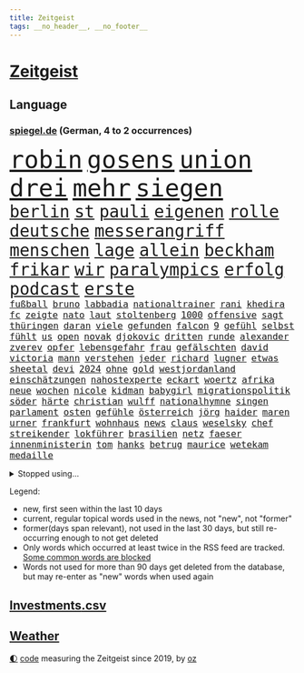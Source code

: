```yaml
---
title: Zeitgeist
tags: __no_header__, __no_footer__
---
```


# [Zeitgeist](https://oliz.io/zeitgeist/)

## Language

<h3><a href="https://www.spiegel.de" target="_blank">spiegel.de</a> (German, 4 to 2 occurrences)</h3>
<p style="font-family:monospace">
<span style="font-size:32pt"><a href="news_links.html#robin" class="current">robin</a></span>
<span style="font-size:32pt"><a href="news_links.html#gosens" class="current">gosens</a></span>
<span style="font-size:32pt"><a href="news_links.html#union" class="current">union</a></span>
<span style="font-size:32pt"><a href="news_links.html#drei" class="current">drei</a></span>
<span style="font-size:32pt"><a href="news_links.html#mehr" class="current">mehr</a></span>
<span style="font-size:32pt"><a href="news_links.html#siegen" class="current">siegen</a></span>
<br>
<span style="font-size:22pt"><a href="news_links.html#berlin" class="current">berlin</a></span>
<span style="font-size:22pt"><a href="news_links.html#st" class="current">st</a></span>
<span style="font-size:22pt"><a href="news_links.html#pauli" class="current">pauli</a></span>
<span style="font-size:22pt"><a href="news_links.html#eigenen" class="current">eigenen</a></span>
<span style="font-size:22pt"><a href="news_links.html#rolle" class="current">rolle</a></span>
<span style="font-size:22pt"><a href="news_links.html#deutsche" class="current">deutsche</a></span>
<span style="font-size:22pt"><a href="news_links.html#messerangriff" class="current">messerangriff</a></span>
<span style="font-size:22pt"><a href="news_links.html#menschen" class="current">menschen</a></span>
<span style="font-size:22pt"><a href="news_links.html#lage" class="current">lage</a></span>
<span style="font-size:22pt"><a href="news_links.html#allein" class="current">allein</a></span>
<span style="font-size:22pt"><a href="news_links.html#beckham" class="current">beckham</a></span>
<span style="font-size:22pt"><a href="news_links.html#frikar" class="new">frikar</a></span>
<span style="font-size:22pt"><a href="news_links.html#wir" class="current">wir</a></span>
<span style="font-size:22pt"><a href="news_links.html#paralympics" class="current">paralympics</a></span>
<span style="font-size:22pt"><a href="news_links.html#erfolg" class="current">erfolg</a></span>
<span style="font-size:22pt"><a href="news_links.html#podcast" class="current">podcast</a></span>
<span style="font-size:22pt"><a href="news_links.html#erste" class="current">erste</a></span>
<br>
<span style="font-size:12pt"><a href="news_links.html#fußball" class="current">fußball</a></span>
<span style="font-size:12pt"><a href="news_links.html#bruno" class="current">bruno</a></span>
<span style="font-size:12pt"><a href="news_links.html#labbadia" class="new">labbadia</a></span>
<span style="font-size:12pt"><a href="news_links.html#nationaltrainer" class="current">nationaltrainer</a></span>
<span style="font-size:12pt"><a href="news_links.html#rani" class="new">rani</a></span>
<span style="font-size:12pt"><a href="news_links.html#khedira" class="new">khedira</a></span>
<span style="font-size:12pt"><a href="news_links.html#fc" class="current">fc</a></span>
<span style="font-size:12pt"><a href="news_links.html#zeigte" class="current">zeigte</a></span>
<span style="font-size:12pt"><a href="news_links.html#nato" class="current">nato</a></span>
<span style="font-size:12pt"><a href="news_links.html#laut" class="current">laut</a></span>
<span style="font-size:12pt"><a href="news_links.html#stoltenberg" class="new">stoltenberg</a></span>
<span style="font-size:12pt"><a href="news_links.html#1000" class="current">1000</a></span>
<span style="font-size:12pt"><a href="news_links.html#offensive" class="current">offensive</a></span>
<span style="font-size:12pt"><a href="news_links.html#sagt" class="current">sagt</a></span>
<span style="font-size:12pt"><a href="news_links.html#thüringen" class="current">thüringen</a></span>
<span style="font-size:12pt"><a href="news_links.html#daran" class="current">daran</a></span>
<span style="font-size:12pt"><a href="news_links.html#viele" class="current">viele</a></span>
<span style="font-size:12pt"><a href="news_links.html#gefunden" class="current">gefunden</a></span>
<span style="font-size:12pt"><a href="news_links.html#falcon" class="current">falcon</a></span>
<span style="font-size:12pt"><a href="news_links.html#9" class="current">9</a></span>
<span style="font-size:12pt"><a href="news_links.html#gefühl" class="current">gefühl</a></span>
<span style="font-size:12pt"><a href="news_links.html#selbst" class="current">selbst</a></span>
<span style="font-size:12pt"><a href="news_links.html#fühlt" class="current">fühlt</a></span>
<span style="font-size:12pt"><a href="news_links.html#us" class="current">us</a></span>
<span style="font-size:12pt"><a href="news_links.html#open" class="current">open</a></span>
<span style="font-size:12pt"><a href="news_links.html#novak" class="current">novak</a></span>
<span style="font-size:12pt"><a href="news_links.html#djokovic" class="current">djokovic</a></span>
<span style="font-size:12pt"><a href="news_links.html#dritten" class="current">dritten</a></span>
<span style="font-size:12pt"><a href="news_links.html#runde" class="current">runde</a></span>
<span style="font-size:12pt"><a href="news_links.html#alexander" class="current">alexander</a></span>
<span style="font-size:12pt"><a href="news_links.html#zverev" class="current">zverev</a></span>
<span style="font-size:12pt"><a href="news_links.html#opfer" class="current">opfer</a></span>
<span style="font-size:12pt"><a href="news_links.html#lebensgefahr" class="current">lebensgefahr</a></span>
<span style="font-size:12pt"><a href="news_links.html#frau" class="current">frau</a></span>
<span style="font-size:12pt"><a href="news_links.html#gefälschten" class="current">gefälschten</a></span>
<span style="font-size:12pt"><a href="news_links.html#david" class="current">david</a></span>
<span style="font-size:12pt"><a href="news_links.html#victoria" class="current">victoria</a></span>
<span style="font-size:12pt"><a href="news_links.html#mann" class="current">mann</a></span>
<span style="font-size:12pt"><a href="news_links.html#verstehen" class="current">verstehen</a></span>
<span style="font-size:12pt"><a href="news_links.html#jeder" class="current">jeder</a></span>
<span style="font-size:12pt"><a href="news_links.html#richard" class="current">richard</a></span>
<span style="font-size:12pt"><a href="news_links.html#lugner" class="current">lugner</a></span>
<span style="font-size:12pt"><a href="news_links.html#etwas" class="current">etwas</a></span>
<span style="font-size:12pt"><a href="news_links.html#sheetal" class="new">sheetal</a></span>
<span style="font-size:12pt"><a href="news_links.html#devi" class="new">devi</a></span>
<span style="font-size:12pt"><a href="news_links.html#2024" class="current">2024</a></span>
<span style="font-size:12pt"><a href="news_links.html#ohne" class="current">ohne</a></span>
<span style="font-size:12pt"><a href="news_links.html#gold" class="current">gold</a></span>
<span style="font-size:12pt"><a href="news_links.html#westjordanland" class="current">westjordanland</a></span>
<span style="font-size:12pt"><a href="news_links.html#einschätzungen" class="current">einschätzungen</a></span>
<span style="font-size:12pt"><a href="news_links.html#nahostexperte" class="current">nahostexperte</a></span>
<span style="font-size:12pt"><a href="news_links.html#eckart" class="new">eckart</a></span>
<span style="font-size:12pt"><a href="news_links.html#woertz" class="new">woertz</a></span>
<span style="font-size:12pt"><a href="news_links.html#afrika" class="current">afrika</a></span>
<span style="font-size:12pt"><a href="news_links.html#neue" class="current">neue</a></span>
<span style="font-size:12pt"><a href="news_links.html#wochen" class="current">wochen</a></span>
<span style="font-size:12pt"><a href="news_links.html#nicole" class="current">nicole</a></span>
<span style="font-size:12pt"><a href="news_links.html#kidman" class="current">kidman</a></span>
<span style="font-size:12pt"><a href="news_links.html#babygirl" class="new">babygirl</a></span>
<span style="font-size:12pt"><a href="news_links.html#migrationspolitik" class="current">migrationspolitik</a></span>
<span style="font-size:12pt"><a href="news_links.html#söder" class="current">söder</a></span>
<span style="font-size:12pt"><a href="news_links.html#härte" class="current">härte</a></span>
<span style="font-size:12pt"><a href="news_links.html#christian" class="current">christian</a></span>
<span style="font-size:12pt"><a href="news_links.html#wulff" class="new">wulff</a></span>
<span style="font-size:12pt"><a href="news_links.html#nationalhymne" class="current">nationalhymne</a></span>
<span style="font-size:12pt"><a href="news_links.html#singen" class="current">singen</a></span>
<span style="font-size:12pt"><a href="news_links.html#parlament" class="current">parlament</a></span>
<span style="font-size:12pt"><a href="news_links.html#osten" class="current">osten</a></span>
<span style="font-size:12pt"><a href="news_links.html#gefühle" class="current">gefühle</a></span>
<span style="font-size:12pt"><a href="news_links.html#österreich" class="current">österreich</a></span>
<span style="font-size:12pt"><a href="news_links.html#jörg" class="current">jörg</a></span>
<span style="font-size:12pt"><a href="news_links.html#haider" class="new">haider</a></span>
<span style="font-size:12pt"><a href="news_links.html#maren" class="new">maren</a></span>
<span style="font-size:12pt"><a href="news_links.html#urner" class="new">urner</a></span>
<span style="font-size:12pt"><a href="news_links.html#frankfurt" class="current">frankfurt</a></span>
<span style="font-size:12pt"><a href="news_links.html#wohnhaus" class="current">wohnhaus</a></span>
<span style="font-size:12pt"><a href="news_links.html#news" class="current">news</a></span>
<span style="font-size:12pt"><a href="news_links.html#claus" class="current">claus</a></span>
<span style="font-size:12pt"><a href="news_links.html#weselsky" class="current">weselsky</a></span>
<span style="font-size:12pt"><a href="news_links.html#chef" class="current">chef</a></span>
<span style="font-size:12pt"><a href="news_links.html#streikender" class="new">streikender</a></span>
<span style="font-size:12pt"><a href="news_links.html#lokführer" class="new">lokführer</a></span>
<span style="font-size:12pt"><a href="news_links.html#brasilien" class="current">brasilien</a></span>
<span style="font-size:12pt"><a href="news_links.html#netz" class="current">netz</a></span>
<span style="font-size:12pt"><a href="news_links.html#faeser" class="current">faeser</a></span>
<span style="font-size:12pt"><a href="news_links.html#innenministerin" class="current">innenministerin</a></span>
<span style="font-size:12pt"><a href="news_links.html#tom" class="current">tom</a></span>
<span style="font-size:12pt"><a href="news_links.html#hanks" class="new">hanks</a></span>
<span style="font-size:12pt"><a href="news_links.html#betrug" class="current">betrug</a></span>
<span style="font-size:12pt"><a href="news_links.html#maurice" class="new">maurice</a></span>
<span style="font-size:12pt"><a href="news_links.html#wetekam" class="new">wetekam</a></span>
<span style="font-size:12pt"><a href="news_links.html#medaille" class="current">medaille</a></span>
</p>
<details>
<summary>Stopped using...</summary>
<p class="former" style="font-size:12pt">
pause(1410) 150(1409) appelliert(1409) ans(1408) doppelt(1408) entdeckte(1407) registriert(1407) weitergeht(1407) bayerns(1406) bekanntesten(1406) botschafter(1406) fbi(1406) golf(1406) meldete(1406) arbeitsplatz(1405) einiges(1405) freien(1405) hintergründe(1405) mailand(1405) außerdem(1404) babys(1404) bank(1404) britischer(1404) körper(1404) oben(1404) schlug(1404) stärken(1404) humanitäre(1403) jens(1403) künstler(1403) stellte(1403) trauer(1403) beruf(1402) extreme(1402) jahrzehntelang(1402) material(1402) parteichef(1402) scheinen(1402) stefan(1402) verheerenden(1402) vermehrt(1402) beschließt(1401) einstellen(1401) erneute(1401) fahrer(1401) frühen(1401) geklärt(1401) sex(1401) teilnehmer(1401) abgeordneten(1400) gereist(1400) gewerkschaft(1400) lehnen(1400) tests(1400) weltweiten(1400) einzug(1399) entlastet(1399) erinnerungen(1399) hölle(1399) profitiert(1399) prüfen(1399) stattfinden(1399) wichtiger(1399) bull(1398) jahrhundert(1398) möglichst(1398) radikale(1398) schadet(1398) stolz(1398) voran(1398) annalena(1397) belastet(1397) belgien(1397) langer(1397) nba(1397) problemen(1397) verkauf(1397) voraus(1397) vorsitzenden(1397) infektion(1396) verfügung(1396) bedeutung(1395) deutlichen(1395) dezember(1395) ermöglichen(1395) gestrichen(1395) optimistisch(1395) persönlich(1395) kunst(1394) massive(1394) hürden(1393) wies(1393) kultur(1392) mitteln(1392) moskaus(1392) verbindung(1392) falschen(1391) langfristig(1391) licht(1391) berühmte(1390) stammt(1389) aktivistin(1388) kindes(1388) abgebrochen(1387) gemeinsame(1387) eklat(1386) claudia(1385) genauso(1385) pfund(1385) katholische(1384) pkw(1384) politikerin(1384) führenden(1382) gang(1382) zurückgegangen(1381) steffen(1380) drittel(1379) fortsetzung(1377) hunger(1377) spitzenreiter(1377) behalten(1376) öffentliche(1374) kräfte(1372) auseinandersetzung(1370) provoziert(1370) bangen(1368) aufgabe(1366) möglichkeiten(1365) erhebliche(1355) palästinenser(1355) ausgetragen(1349) marine(1343) heidelberg(1317) anna(1296) expräsidenten(1281) strecken(1239) investor(1234) verlag(1215) finanziert(1202) autoren(1129) kollision(1104) konzerns(1102) jahrzehnt(1091) übertragen(1083) teure(1076) schlafen(1075) entstanden(1059) tiger(1054) schulden(1048) vorfeld(1045) millionenhöhe(1043) ice(1041) stern(1030) wichtiges(1028) bekannteste(1006) ausgeben(1003) nutzung(999) meta(994) front(992) zufall(983) loch(980) buschmann(964) krim(947) steffi(942) spielern(941) schwieriger(940) aufhören(913) betreibt(910) hochrangigen(883) kasse(882) patrick(873) links(872) angestellte(865) handys(856) antisemitische(844) großmutter(843) vermisster(838) unterlag(830) harter(827) el(825) gefällt(818) 79(808) konkurrenten(808) misshandelt(791) lena(779) wozu(779) rettungsaktion(768) streiks(737) professor(729) herunter(724) farben(715) verstöße(712) lettland(711) spionage(709) zurückkehren(706) kommunikation(704) nutzern(699) staatsmedien(686) gerecht(683) wählt(678) 300000(674) pjöngjang(672) razzien(670) kohl(663) forschung(661) general(652) heinrich(647) mitarbeitern(647) human(644) 500000(635) tabu(630) wechselte(623) gekostet(621) machtkampf(618) text(618) hürde(603) perfekten(602) jerusalem(600) heimische(597) rammt(594) fahnder(593) gegründet(593) vorstand(588) zufällig(585) sachsens(584) solcher(582) perspektive(577) geldgeber(574) übungen(571) nordamerika(567) 52(565) rechtsaußen(556) kleinere(553) unruhe(551) 150000(547) europawahl(545) aktive(544) kaiser(537) uhren(537) hamilton(529) lewis(529) rivalen(528) gewartet(522) ferrari(512) errichten(508) angelegenheit(507) genaue(507) fluggesellschaften(500) kollidiert(496) halbiert(493) bekämpfung(489) gemälde(488) übergriff(488) helmut(484) gesundheitlichen(483) 8000(469) berühmtesten(463) überfahren(462) erheblich(460) höchststand(460) drang(456) umstieg(456) naturschutz(448) schockiert(445) vergleicht(444) staats(437) gestrandet(436) schlucht(429) renommierten(424) spahn(424) umzusetzen(420) 2013(418) greta(415) massiver(409) effizienter(399) geschlossene(399) verteuern(399) popstars(398) abu(397) bewerbungen(397) marokko(392) forschern(386) wmtitel(385) linnemann(383) mancher(383) geflohen(382) häfen(381) nächster(381) service(380) netanyahus(378) lady(373) ergebnissen(372) podium(371) südkoreanische(371) cannabislegalisierung(368) hilferuf(366) boykott(364) geschäftsleute(362) digitalen(360) ticketpreise(358) drogenboss(356) griffen(356) fraktion(355) konsequent(352) pannen(350) arena(349) ärgert(349) bedauert(348) unten(348) nachteile(344) vertreiben(343) weitet(340) neuauflage(338) stadtrat(335) weltmeistertitel(333) eingeschränkt(329) abgeschossen(328) überraschte(327) wagnerbrüder(325) rief(323) ai(322) nachbarland(319) gelobt(317) ukrainekriegs(317) baute(315) ausstellung(314) einlegen(310) popkultur(310) uskongress(310) 22jährige(309) lahmgelegt(309) continental(307) südchinesischen(306) wütend(304) gravierenden(302) absicht(300) unterscheidet(300) sicherheitsvorkehrungen(297) angegangen(295) kongress(295) betonte(294) 1100(291) beruhigen(291) damaskus(288) exchef(288) geborene(287) flugverkehr(286) führerscheinprüfung(286) geräumt(286) cottbus(285) enthält(284) solange(283) topmanager(278) raser(277) tories(277) rockband(276) stellten(276) arbeitsrecht(275) artikel(272) beyoncé(267) einschnitte(267) gewaltsam(267) kanzlerkandidat(265) ngo(264) wisconsin(262) kleider(261) gedrängt(258) genehmigung(257) figur(256) brisante(253) fußballklub(252) bundesverfassungsgerichts(251) rights(250) religiösen(245) beklagen(244) mindestlohn(243) aktienkurs(241) gleichgeschlechtliche(241) paare(241) ermittlungsverfahren(240) ausgedacht(239) simon(239) aktivistinnen(237) oberverwaltungsgericht(236) umstrittenes(235) fernzüge(232) gezahlt(232) unionsfraktion(232) verzicht(231) hugh(230) angeklagten(229) gerungen(229) graf(228) kommandozentrale(228) jonathan(227) anzugreifen(226) huthis(224) luxemburg(223) muskeln(223) plötzlichen(223) bezeichnete(221) captain(221) sand(220) medizinischen(219) präsentierte(219) 180(217) umwelthilfe(217) begegnen(214) angepasst(213) rast(213) anfrage(211) baldigen(209) bereitschaft(209) gleichberechtigung(209) spitzenpolitiker(209) südkoreanischen(209) schritten(208) aneinander(206) spezialisiert(205) angekündigten(204) sap(203) softwarekonzern(203) vorbereiten(203) alarmierte(202) attal(202) machtwort(202) musikerin(202) rüsten(202) verwehrt(202) weiblicher(202) barfuß(199) ministerien(199) losgehen(198) senator(198) boykottiert(197) familienunternehmen(197) festivals(197) grenzschutz(197) ranghohen(197) indes(196) kachelmann(196) verzögerungen(196) erstatten(195) jackson(194) marken(194) direkten(193) vergewaltigungen(193) 65jährige(192) offizier(191) einzigartig(190) groteske(190) rod(190) schläft(190) substanz(190) abgewiesen(189) erleichtert(189) gesichtet(189) bunte(188) bruttoinlandsprodukt(187) do(186) fazit(186) lutz(186) macher(186) schmallippig(185) massenhaften(184) minderjährigen(184) trieben(184) konkretes(183) yoon(183) wirecard(181) gelegene(179) frühling(178) teilten(178) partnern(177) rettungskräften(176) seltsam(176) strategische(176) schweiß(174) schmuck(173) klärt(171) digitalpakt(170) einsetzt(169) emojis(169) geführten(169) jahrelangen(169) sohns(169) ewigkeit(168) tappen(168) 58(167) formulierung(167) schreibtisch(167) unverständnis(167) frist(166) riet(166) änderte(166) bildschirm(165) übertrieben(165) stewart(164) albanese(162) höchstem(158) kanadischen(158) beurteilen(157) klagte(157) kremltruppen(157) videoplattform(157) erfüllung(155) parlamentarischen(155) höchstwert(154) erdrutsche(153) frauenanteil(153) spice(153) 21jähriger(152) bekämpfen(152) fehlten(152) füße(152) kreativ(152) ausgebildet(151) georg(151) kitas(151) raste(151) ersatz(150) langweilig(149) sainz(149) tiefes(149) wirtschaftswende(149) aufgearbeitet(148) überlassen(148) angeschlagene(145) jünger(145) mies(145) traditionell(145) verdammt(144) feige(143) pogačar(143) tadej(143) tvinterview(143) eurofighter(142) ausbremsen(141) brust(141) bgh(140) geschoben(140) erfreut(139) ragte(139) rekonstruieren(139) verwirrung(139) mehrjährigen(138) tragödie(136) afdabgeordneter(135) brachen(135) erschlagen(135) israelgazakonflikt(135) mentalen(135) hiv(134) infizierten(134) infos(134) nicola(134) royals(134) schulkinder(133) bookingcom(132) mache(132) schläge(132) slowakei(132) dürre(131) bedrohen(130) systematische(130) bombardierte(129) milliardäre(129) rar(129) schweine(129) locker(128) bekannter(127) einheimische(127) milliardendeal(127) usjustiz(127) objekt(126) sanierungsplan(126) biergarten(125) box(125) fangen(124) grundsteuerreform(124) mögliches(124) sehe(124) torpedieren(124) superhelden(123) bestseller(122) empfinden(122) eurowings(122) gesammelt(122) hisbollahkommandeur(122) milliardenwert(122) grundschulkinder(121) vermieden(121) frischer(120) transportiert(120) vehement(120) zelte(120) erhärten(119) pressefreiheit(119) zehntausend(119) coronaaufarbeitung(118) einschalten(118) irreführende(118) akteure(117) benutzt(117) provozieren(115) pérez(115) außergewöhnliche(114) mathieu(114) ökonomin(114) vingegaard(113) alsu(112) grundsteuer(112) hochhaus(112) kurmasheva(112) neubau(112) passau(112) technologien(112) janet(111) kämpften(111) trugen(111) unglücklich(110) gefangenenlager(109) kraftakt(109) plakate(109) wohnungsnot(109) shows(108) verlassene(108) wahlheimat(108) bestritt(107) einflussreichsten(107) nonbinäre(107) klug(106) mclaren(106) befanden(105) diw(105) immobilie(105) wänden(105) gesünder(104) hochgradig(104) selbstinszenierung(104) systematisch(104) vereinbaren(104) anwohnern(103) triumphierte(103) champion(102) gebäudes(102) tigermücke(102) verlaufen(102) aktentasche(101) anlegen(101) maralago(101) protokoll(101) carrie(100) merckx(100) nachfolgerin(100) schwerwiegende(100) bauministerin(99) früchte(99) getanzt(99) versagte(99) wahlrecht(99) geflüchteter(98) afdpolitikers(97) gestein(97) meinungsfreiheit(97) türkisch(97) wände(97) zidane(97) zinédine(97) äthiopien(97) clip(96) champagner(95) dicke(95) hassbotschaften(95) menschenrechtsorganisation(95) anreise(94) anc(93) black(93) blair(93) dmitri(93) dopingskandal(93) kleinlaut(93) suchaktion(93) wetterte(93) gereicht(92) märtens(92) vogelgrippe(92) erdüberlastungstag(91) verbreitete(91) verärgerung(91) beirut(90) boeingkrise(90) flop(90) meiste(90) regelverstoß(90) usfirma(90) befällt(89) berüchtigten(89) finales(89) garantiert(89) ignorieren(89) losgegangen(89) nullerjahren(89) schreckliche(89) amerikanerin(88) blutigen(88) buhrufe(88) elfriede(88) formel1einstieg(88) geschwächte(88) girl(88) heimatmarkt(88) literaturnobelpreisträgerin(88) zuma(88) zwickau(88) 34jähriger(87) bartels(87) geist(87) gene(87) gewusst(87) hipp(87) kugeln(87) nachbesserung(87) unbekanntes(87) verwundert(87) rindern(86) südamerika(86) bilden(85) decke(85) erprobung(85) goldener(85) zweijährige(85) übel(85) 91jährigen(84) erbes(84) erwin(84) outfit(84) rauchwolke(84) weigert(84) ambiente(83) berüchtigter(83) chinapolitik(83) pionier(83) traurig(83) vorteile(83) ausgefallene(82) begleitung(82) einzig(82) entsprechend(82) erfolgt(82) eröffnungsfeier(82) fernost(82) maroden(82) tenniskarriere(82) wahlergebnis(82) zuständen(82) auseinandersetzungen(81) berlinbrandenburg(81) besseres(81) ertappte(81) gedrosselt(81) regnen(81) technologiekonzern(81) vorort(81) indopazifik(80) leeds(80) marcus(80) maßvoll(80) protestierte(80) auftaktspiel(79) sexologin(79) sukyeol(79) ausreden(78) autistischen(78) deutschlandchef(78) erteilte(78) kampfzone(78) privat(78) rutschen(78) simple(78) spa(78) südsudan(78) argwohn(77) baumarten(77) deepmind(77) krummen(77) richte(77) umkämpft(77) darfur(76) gezählt(76) reisewelle(76) sde(76) teiman(76) alexanderplatz(75) bahnverkehr(75) basketballnationalmannschaft(75) beißt(75) erlebnissen(75) marveluniversum(75) militärübung(75) pferdes(75) termine(75) usbehörden(75) blutvergießen(74) meyerlandrut(74) angeblichem(73) kreisen(73) louisa(73) nationalversammlung(73) quatsch(73) stattgefunden(73) wachsfigur(73) buchtipp(72) christen(72) festspiele(72) hinrichten(72) illegaler(72) toleriert(72) vorherrschaft(72) zutritt(72) breiten(71) drogensucht(71) mordversuchs(71) nordamerikanische(71) pyramiden(71) vergleichen(71) zuschlag(71) 158(70) 54jährige(70) cornelius(70) dieckmann(70) erstaunlichen(70) grauzone(70) praktiken(70) pride(70) ältesten(70) dieselautos(69) förderer(69) unabhängig(69) blauer(68) exoplanet(68) faszination(68) verweisen(68) beschweren(67) fahne(67) gemunkelt(67) pappbetten(67) spreche(67) swr(67) 42jähriger(66) erfolgreichster(66) gefreut(66) geruch(66) personenschützer(66) sorgten(66) verwüstet(66) vorsichtige(66) anwärter(65) josé(65) motivierte(65) o2(65) riege(65) angelique(64) ausgangspunkt(64) industrieländer(64) kerber(64) lucas(64) serviert(64) abscheulich(63) anfangs(63) erpenbeck(63) feder(63) h5n1(63) aufgefallen(62) ausgrenzen(62) eröffnete(62) fluch(62) geplagt(62) ligurien(62) meerwasser(62) naziparolen(62) ross(62) hagelte(61) hassmails(61) zurückzahlen(61) undenkbar(60) diejenigen(59) entspannen(59) erdrutsch(59) hartnäckig(59) kriterium(59) milliardenschäden(59) sommerpause(59) bella(58) bundesweiten(58) hadid(58) kreative(58) mandelapartei(58) palme(58) schultz(58) vernichtendes(58) 106(57) anklagebehörde(57) nbastar(57) verlegung(57) verwechslung(57) abgerissene(56) beleidigende(56) borrell(56) exoplaneten(56) gefüllte(56) josep(56) kutsche(56) lieblingsstadt(56) militärbasis(56) rohr(56) stationen(56) todestag(56) weißt(56) woanders(56) befahrbar(55) kanadas(55) rex(55) tyrannosaurus(55) vorkehrungen(55) fahrdienstvermittler(54) laudatio(54) orden(54) schwangeren(54) unersetzlich(54) aufgehen(53) gebissen(53) luftqualität(53) atemberaubende(52) beschleunigt(52) macrons(52) mitternacht(52) usstreitkräfte(52) ballons(51) donau(51) fachkräften(51) fahrlässig(51) nachträglich(51) normalisiert(51) weltweiter(51) aiwanger(50) bewährung(50) fähigkeit(50) gerutscht(50) hubert(50) obdachlos(50) versäumnisse(50) wahlergebnissen(50) blaue(49) kinostart(49) olympiahoffnungen(49) bestimmen(48) coco(48) fragwürdig(48) gauff(48) kuss(48) mach(48) rapide(48) toben(48) yacht(48) überwiegen(48) dorfes(47) eurosport(47) fahnen(47) hafenstadt(47) jemanden(47) klimafreundliche(47) rechtem(47) tauben(47) unberechtigterweise(47) wars(47) betraf(46) firmengeschichte(46) terre(46) verlobt(46) beschert(45) großartige(45) hot(45) interaktiven(45) kpop(45) opa(45) schwarzarbeit(45) siebzigern(45) strategien(45) ferrariteamchef(44) wahlkampfhilfe(44) staunt(43) syndrome(43) 15jährigen(42) autozulieferer(42) d(42) eigenschaft(42) eugh(42) glaubwürdig(42) langeweile(42) miriam(42) tagsüber(42) zurückhaltender(42) älterwerden(42) bundesamts(41) haidt(41) luxusauto(41) staatsschulden(41) verfassungswidrig(41) weidel(41) gerichtet(40) 30jährige(39) abriss(39) bahnchaos(39) gezeugt(39) kinderstar(39) raub(39) rico(39) segen(39) telefon(39) königliche(38) pragmatiker(38) spaßige(38) timberlake(38) 27jähriger(37) dino(37) k(37) schwächelte(37) sicherheitssystem(37) straßenbahnen(37) wirtschaftsexpertin(37) brennen(36) erastour(36) inseln(36) spiegelquiz(36) verursachte(36) alkoholfahrt(35) alkoholfreies(35) aufmerksamer(35) billigeren(35) fred(35) hausmittel(35) huthimilizen(35) immens(35) kampfeinsätze(35) satellitenbilder(35) anruf(34) begnadigung(34) disput(34) kommentator(34) menschlichen(34) regenschirm(34) renommierter(34) simbabwe(34) yellowstone(34) indianapolis(33) phelps(33) usdemokratin(33) café(32) entsetzlichen(32) fraktionschef(32) funktionen(32) besteuert(31) bundesaußenministerin(31) gelernte(31) huldigen(31) katzen(31) ranghoher(31) sncf(31) drogerieunternehmer(30) kartellamt(30) krankenwagen(30) lgbtqrechte(30) schwören(30) 20jährigen(29) bayerisches(29) erkunden(29) xaccount(29) überzeugte(29) geschah(28) gesundes(28) haushaltsentwurf(28) mercedespilot(28) ran(28) tipico(28) unantastbar(28) clips(27) dämpfer(27) geparkten(27) immerzu(27) katastrophalen(27) unterstützern(27) zensus(27) besingt(26) genügte(26) grünem(26) jasper(26) roseanne(26) spaziert(26) groll(25) sportvereine(25) gleichgeschlechtlichen(24) it’s(24) jahrelangem(24) locals(24) zusammensetzung(24) engere(23) kaliforniens(23) lebensgefährten(23) lüdke(23) schweben(23) spdabgeordneter(23) vorliegen(23) gebastelt(22) maßen(22) monsunregen(22) rekordweltmeister(22) verbracht(22) feministische(21) jackman(21) medienimperium(21) probe(21) rimpac(21) schadstoffen(21) seemanöver(21) verbrannte(21) vogelgrippevirus(21) vorgeladen(21) wolfsgruß(21) übertreiben(21) ahorn(20) america(20) leuphana(20) lüneburg(20) raketenschlag(20) wirecardprozess(20) bundestags(19) death(19) derzeitige(19) friedensstifter(19) labourpremier(19) postete(19) sprengstoff(19) stimmenfang(19) streckenrekord(19) vision(19) erschöpfung(18) hochzeitstag(18) quadratmetern(18) verglich(18) wölfe(18) bauteile(17) geurteilt(17) haftanstalten(17) komödie(17) nationalpark(17) russlandreise(17) schlak(17) theoretische(17) vorhersagen(17) beauftragte(16) freundschaftsarmbänder(16) mauert(16) mäßigung(16) sexistischen(16) trumpattentat(16) attentäters(15) crooks(15) genies(15) radsports(15) schwach(15) superprognostiker(15) ammersee(14) definiert(14) köln/bonn(14) landrats(14) lichtjahre(14) usbundesstaates(14) vermelden(14) yellowstonenationalpark(14) erforderlich(13) halluzinationen(13) interpretiert(13) kugel(13) lächerlich(13) profitennis(13) wollt(13) kartenspiele(12) konsumgüterkonzern(12) pirna(12) 1972(11) analysen(11) luftverkehr(11) sendungen(11) sparprogramm(11) stoff(11) zurückgelassen(11) ärmsten(11)
</p>
</details>
<p>Legend:
<ul>
<li><span class="new">new</span>, first seen within the last 10 days</li>
<li><span class="current">current</span>, regular topical words used in the news, not "new", not "former"</li>
<li><span class="former">former(days span relevant)</span>, not used in the last 30 days, but still re-occurring enough to not get deleted</li>
<li>Only words which occurred at least twice in the RSS feed are tracked. <a href="language/filters.py">Some common words are blocked</a></li>
<li>Words not used for more than 90 days get deleted from the database, but may re-enter as "new" words when used again</li>
</ul>
</p>

## [Investments](investments.html)[.csv](investments.csv)

## [Weather](weather.html)

<footer>
<a href="javascript:toggleTheme()" class="nav">🌓</a>
<a href="https://github.com/ooz/zeitgeist">code</a> measuring the Zeitgeist since 2019, by <a href="https://oliz.io">oz</a>
</footer>
